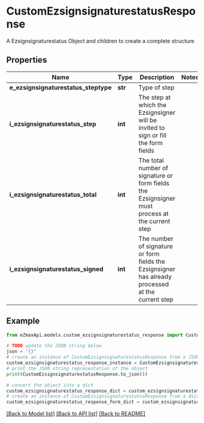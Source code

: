 # CustomEzsignsignaturestatusResponse

A Ezsignsignaturestatus Object and children to create a complete structure

## Properties

Name | Type | Description | Notes
------------ | ------------- | ------------- | -------------
**e_ezsignsignaturestatus_steptype** | **str** | Type of step | 
**i_ezsignsignaturestatus_step** | **int** | The step at which the Ezsignsigner will be invited to sign or fill the form fields | 
**i_ezsignsignaturestatus_total** | **int** | The total number of signature or form fields the Ezsignsigner must process at the current step | 
**i_ezsignsignaturestatus_signed** | **int** | The number of signature or form fields the Ezsignsigner has already processed at the current step | 

## Example

```python
from eZmaxApi.models.custom_ezsignsignaturestatus_response import CustomEzsignsignaturestatusResponse

# TODO update the JSON string below
json = "{}"
# create an instance of CustomEzsignsignaturestatusResponse from a JSON string
custom_ezsignsignaturestatus_response_instance = CustomEzsignsignaturestatusResponse.from_json(json)
# print the JSON string representation of the object
print(CustomEzsignsignaturestatusResponse.to_json())

# convert the object into a dict
custom_ezsignsignaturestatus_response_dict = custom_ezsignsignaturestatus_response_instance.to_dict()
# create an instance of CustomEzsignsignaturestatusResponse from a dict
custom_ezsignsignaturestatus_response_form_dict = custom_ezsignsignaturestatus_response.from_dict(custom_ezsignsignaturestatus_response_dict)
```
[[Back to Model list]](../README.md#documentation-for-models) [[Back to API list]](../README.md#documentation-for-api-endpoints) [[Back to README]](../README.md)


